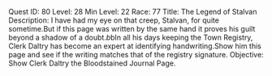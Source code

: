 Quest ID: 80
Level: 28
Min Level: 22
Race: 77
Title: The Legend of Stalvan
Description: I have had my eye on that creep, Stalvan, for quite sometime.But if this page was written by the same hand it proves his guilt beyond a shadow of a doubt.$b$bIn all his days keeping the Town Registry, Clerk Daltry has become an expert at identifying handwriting.Show him this page and see if the writing matches that of the registry signature.
Objective: Show Clerk Daltry the Bloodstained Journal Page.
